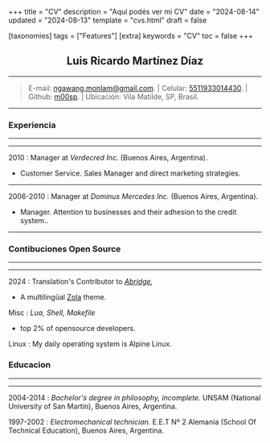 +++
title = "CV"
description = "Aquí podés ver mi CV"
date = "2024-08-14"
updated = "2024-08-13"
template = "cvs.html"
draft = false

[taxonomies]
tags = ["Features"]
[extra]
keywords = "CV"
toc = false
+++

## <center>Luis Ricardo Martínez Díaz</center>

---
>E-mail: <ngawang.monlam@gmail.com>. | Celular: [5511933014430](tel:+5511933014430). | Github: [m00sp](https://github.com/m00sp). | Ubicación: Vila Matilde, SP, Brasil.
---

### Experiencia
-----------
----
2010
:   Manager at *Verdecred Inc.* (Buenos Aires, Argentina).

- Customer Service. Sales Manager and direct marketing strategies.

----
2006-2010
:   Manager at *Dominus Mercedes Inc.* (Buenos Aires, Argentina).

- Manager. Attention to businesses and their adhesion to the credit system..
----

### Contibuciones Open Source
----
----
2024
:   Translation's Contributor to *[Abridge](https://github.com/jieiku/abridge),*
- A multilingüal [Zola](https://getzola.org) theme.

Misc
:   *Lua, Shell, Makefile*
- top 2% of opensource developers.

Linux
:   My daily operating system is Alpine Linux.

### Educacion
----
----
2004-2014
:       *Bachelor's degree in philosophy, incomplete.* UNSAM (National University of San Martín), Buenos Aires, Argentina.

1997-2002
:       *Electromechanical technician.* E.E.T Nº 2 Alemania (School Of Technical Education), Buenos Aires, Argentina.
